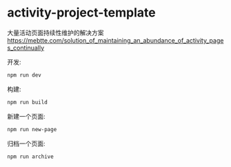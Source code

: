 # activity-project-template

大量活动页面持续性维护的解决方案
https://mebtte.com/solution_of_maintaining_an_abundance_of_activity_pages_continually

开发:

```sh
npm run dev
```

构建:

```sh
npm run build
```

新建一个页面:

```sh
npm run new-page
```

归档一个页面:

```sh
npm run archive
```
